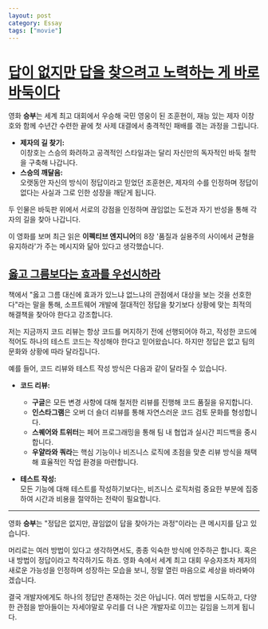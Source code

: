 ```yaml
---
layout: post
category: Essay 
tags: ["movie"]
---
```


# [답이 없지만 답을 찾으려고 노력하는 게 바로 바둑이다](#답이-없지만-답을-찾으려고-노력하는-게-바로-바둑이다)

영화 **승부**는 세계 최고 대회에서 우승해 국민 영웅이 된 조훈현이, 재능 있는 제자 이창호와 함께 수년간 수련한 끝에 첫 사제 대결에서 충격적인 패배를 겪는 과정을 그립니다.  
- **제자의 길 찾기:**  
  이창호는 스승의 화려하고 공격적인 스타일과는 달리 자신만의 독자적인 바둑 철학을 구축해 나갑니다.
- **스승의 깨달음:**  
  오랫동안 자신의 방식이 정답이라고 믿었던 조훈현은, 제자의 수를 인정하며 정답이 없다는 사실과 그로 인한 성장을 깨닫게 됩니다.

두 인물은 바둑판 위에서 서로의 강점을 인정하며 끊임없는 도전과 자기 반성을 통해 각자의 길을 찾아 나갑니다.

이 영화를 보며 최근 읽은 **이펙티브 엔지니어**의 8장 '품질과 실용주의 사이에서 균형을 유지하라'가 주는 메시지와 닮아 있다고 생각했습니다.

## [옳고 그름보다는 효과를 우선시하라](#옳고-그름보다는-효과를-우선시하라)

책에서 "옳고 그름 대신에 효과가 있느냐 없느냐의 관점에서 대상을 보는 것을 선호한다"라는 말을 통해,
소프트웨어 개발에 절대적인 정답을 찾기보다 상황에 맞는 최적의 해결책을 찾아야 한다고 강조합니다.

저는 지금까지 코드 리뷰는 항상 코드를 머지하기 전에 선행되어야 하고, 작성한 코드에 적어도 하나의 테스트 코드는 작성해야 한다고
믿어왔습니다. 하지만 정답은 없고 팀의 문화와 상황에 따라 달라집니다.

예를 들어, 코드 리뷰와 테스트 작성 방식은 다음과 같이 달라질 수 있습니다.
- **코드 리뷰:**  
  - **구글**은 모든 변경 사항에 대해 철저한 리뷰를 진행해 코드 품질을 유지합니다.  
  - **인스타그램**은 오버 더 숄더 리뷰를 통해 자연스러운 코드 검토 문화를 형성합니다.  
  - **스퀘어와 트위터**는 페어 프로그래밍을 통해 팀 내 협업과 실시간 피드백을 중시합니다.  
  - **우얄라와 쿼라**는 핵심 기능이나 비즈니스 로직에 초점을 맞춘 리뷰 방식을 채택해 효율적인 작업 환경을 마련합니다.
  
- **테스트 작성:**  
  모든 기능에 대해 테스트를 작성하기보다는, 비즈니스 로직처럼 중요한 부분에 집중하여 시간과 비용을 절약하는 전략이 필요합니다.

---

영화 **승부**는 "정답은 없지만, 끊임없이 답을 찾아가는 과정"이라는 큰 메시지를 담고 있습니다.

머리로는 여러 방법이 있다고 생각하면서도, 종종 익숙한 방식에 안주하곤 합니다. 혹은 내 방법이 정답이라고 착각하기도 하죠.
영화 속에서 세계 최고 대회 우승자조차 제자의 새로운 가능성을 인정하며 성장하는 모습을 보니,
정말 열린 마음으로 세상을 바라봐야겠습니다.

결국 개발자에게도 하나의 정답만 존재하는 것은 아닙니다.
여러 방법을 시도하고, 다양한 관점을 받아들이는 자세야말로 우리를 더 나은 개발자로 이끄는 길임을 느끼게 됩니다. 
